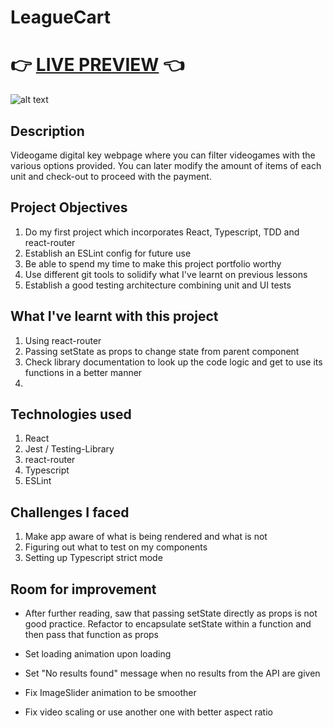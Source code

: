 # LeagueCart

# 👉 [LIVE PREVIEW](https://vikms95.github.io/react-shop-cart/) 👈

![alt text](/src/assets/VGKeys-showcase.gif "gif of shop cart demo")

## Description
Videogame digital key webpage where you can filter videogames with the various options provided. You can later modify the amount of items of each unit and check-out to proceed with the payment. 

## Project Objectives

1. Do my first project which incorporates React, Typescript, TDD and react-router
2. Establish an ESLint config for future use
3. Be able to spend my time to make this project portfolio worthy
4. Use different git tools to solidify what I've learnt on previous lessons
5. Establish a good testing architecture combining unit and UI tests

## What I've learnt with this project

1. Using react-router
2. Passing setState as props to change state from parent component
3. Check library documentation to look up the code logic and get to use its functions in a better manner
4. 

## Technologies used

1. React
2. Jest / Testing-Library
3. react-router
4. Typescript
5. ESLint

## Challenges I faced 

1. Make app aware of what is being rendered and what is not
2. Figuring out what to test on my components
3. Setting up Typescript strict mode

## Room for improvement

- After further reading, saw that passing setState directly as props
  is not good practice. Refactor to encapsulate setState within a function and then pass that function as props

- Set loading animation upon loading

- Set "No results found" message when no results from the API are given

- Fix ImageSlider animation to be smoother

- Fix video scaling or use another one with better aspect ratio
